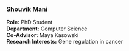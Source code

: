 ### Shouvik Mani
**Role:** PhD Student  
**Department:** Computer Science  
**Co-Advisor:** Maya Kasowski  
**Research Interests:** Gene regulation in cancer
